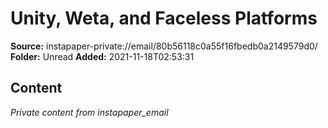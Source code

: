 # Unity, Weta, and Faceless Platforms

**Source:** instapaper-private://email/80b56118c0a55f16fbedb0a2149579d0/
**Folder:** Unread
**Added:** 2021-11-18T02:53:31




## Content
*Private content from instapaper_email*
